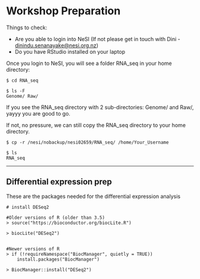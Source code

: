# Workshop Preparation

Things to check:
- Are you able to login into NeSI (If not please get in touch with Dini - dinindu.senanayake@nesi.org.nz)
- Do you have RStudio installed on your laptop

Once you login to NeSI, you will see a folder RNA_seq in your home directory:

```
$ cd RNA_seq

$ ls -F
Genome/ Raw/

```

If you see the RNA_seq directory with 2 sub-directories: Genome/ and Raw/, yayyy you are good to go.

If not, no pressure, we can still copy the RNA_seq directory to your home directory.

```
$ cp -r /nesi/nobackup/nesi02659/RNA_seq/ /home/Your_Username

$ ls
RNA_seq

```

---


## Differential expression prep
These are the packages needed for the differential expression analysis
```
# install DESeq2

#Older versions of R (older than 3.5)
> source("https://bioconductor.org/biocLite.R")

> biocLite("DESeq2")


#Newer versions of R
> if (!requireNamespace("BiocManager", quietly = TRUE))
    install.packages("BiocManager")

> BiocManager::install("DESeq2")

```



